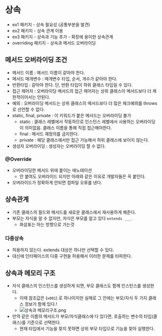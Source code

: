 # 상속
- ex1 패키지 - 상속 필요성 (공통부분을 발견)
- ex2 패키지 - 상속 관계 이용
- ex3 패키지 - 상속과 기능 추가 - 확장에 용이한 상속관계
- overriding 패키지 - 상속과 메서드 오버라이딩 

## 메서드 오버라이딩 조건
- 메서드 이름 : 메서드 이름이 같아야 한다.
- 메서드 매개변수 : 매개변수 타입, 순서, 개수가 같아야 한다.
- 반환타입 : 같아야 한다. 단, 반환 타입이 하위 클래스 타입일 수 있다.
- 접근 제어자 : 오버라이딩 메서드의 접근 제어자는 상위 클래스이 메서드보다 더 제한적이어서는 안된다. 
- 예외 : 오버라이딩 메서드는 상위 클래스의 메서드보다 더 많은 체크예외를 throws로 선언할 수 없다. 
- static, final, private : 이 키워드가 붙은 메서드는 오버라이딩 불가
  - static : 클래스 레벨에서 작동하므로 인스턴스 레벨에서 사용하는 오버라이딩이 의미없음. 클래스 이름을 통해 직접 접근해야한다.
  - final : 메서드 재정의를 금지한다.
  - private : 해당 클래스에서만 접근 가능해서 하위 클래스에 보이지 않는다.
- 생성자 오버라이딩 : 생성자는 오버라이딩 할 수 없다.  

### @Override
- 오버라이딩한 메서드 위에 붙이는 애노테이션
    - 안 붙여도 오버라이드 되지만 아래와 같은 이유로 개발자들은 꼭 붙인다.
- 오버라이드가 정확하게 안되면 컴파일 오류를 낸다.

  
## 상속관계
- 기존 클래스의 필드와 메서드를 새로운 클래스에서 재사용하게 해준다.
- 부모는 자식을 알 수 없지만,  자식은 부모를 알고 있다 `extends ___`.
  - 화살표는 아는 방향으로 가는것 
  
### 다중상속
- 허용하지 않는다. extends 대상은 하나만 선택할 수 있다.
- 대신에 인터페이스의 다중 구현을 허용해서 이러한 문제를 타파한다. 


## 상속과 메모리 구조
- 자식 클래스의 인스턴스를 생성하게 되면, 부모 클래스도 함께 인스턴스를 생성한다. 
  - 이때 참조값은 (`x001`) 로 하나이지만 실제로 그 안에는 부모/자식 두 가지 클래스 정보가 함께 있다.!
  - ![상속과 메모리구조.png](%BB%F3%BC%D3%B0%FA%20%B8%DE%B8%F0%B8%AE%B1%B8%C1%B6.png)
- 만약 같은 이름의 메서드가 부모/자식클래스에 다 있다면, 호출하는 변수의 타입(클래스)를 기준으로 선택한다. 
  - 현재 타입에서 기능을 찾지 못하면 상위 부모 타입으로 기능을 찾아 실행한다. 


